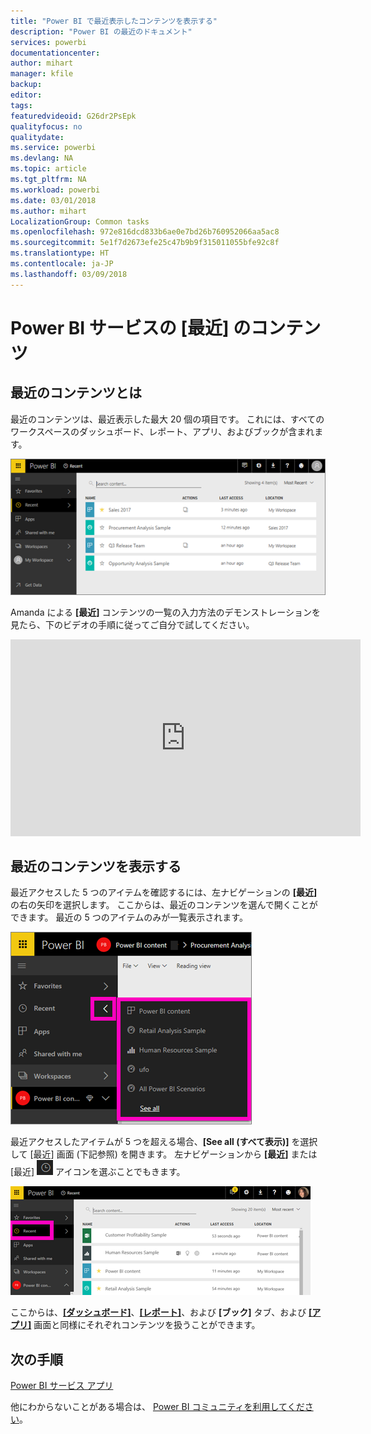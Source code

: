 ```yaml
---
title: "Power BI で最近表示したコンテンツを表示する"
description: "Power BI の最近のドキュメント"
services: powerbi
documentationcenter: 
author: mihart
manager: kfile
backup: 
editor: 
tags: 
featuredvideoid: G26dr2PsEpk
qualityfocus: no
qualitydate: 
ms.service: powerbi
ms.devlang: NA
ms.topic: article
ms.tgt_pltfrm: NA
ms.workload: powerbi
ms.date: 03/01/2018
ms.author: mihart
LocalizationGroup: Common tasks
ms.openlocfilehash: 972e816dcd833b6ae0e7bd26b760952066aa5ac8
ms.sourcegitcommit: 5e1f7d2673efe25c47b9b9f315011055bfe92c8f
ms.translationtype: HT
ms.contentlocale: ja-JP
ms.lasthandoff: 03/09/2018
---
```

# <a name="recent-content-in-power-bi-service"></a>Power BI サービスの **[最近]** のコンテンツ


## <a name="what-is-recent-content"></a>最近のコンテンツとは
最近のコンテンツは、最近表示した最大 20 個の項目です。  これには、すべてのワークスペースのダッシュボード、レポート、アプリ、およびブックが含まれます。

![最近のコンテンツ ウィンドウ](media/service-recent/power-bi-recent-screen.png)

Amanda による **[最近]** コンテンツの一覧の入力方法のデモンストレーションを見たら、下のビデオの手順に従ってご自分で試してください。

<iframe width="560" height="315" src="https://www.youtube.com/embed/G26dr2PsEpk" frameborder="0" allowfullscreen></iframe>

## <a name="display-recent-content"></a>最近のコンテンツを表示する
最近アクセスした 5 つのアイテムを確認するには、左ナビゲーションの **[最近]** の右の矢印を選択します。  ここからは、最近のコンテンツを選んで開くことができます。 最近の 5 つのアイテムのみが一覧表示されます。

![最近のコンテンツ ポップアップ](media/service-recent/power-bi-recent-flyout-new.png)

最近アクセスしたアイテムが 5 つを超える場合、**[See all (すべて表示)]** を選択して [最近] 画面 (下記参照) を開きます。 左ナビゲーションから **[最近]** または [最近] ![[最近] アイコン](media/service-recent/power-bi-recent-icon.png) アイコンを選ぶことでもきます。

![最近のコンテンツをすべて表示する](media/service-recent/power-bi-recent-list.png)

ここからは、[**[ダッシュボード]**](service-dashboards.md)、[**[レポート]**](service-reports.md)、および **[ブック]** タブ、および [**[アプリ]**](service-install-use-apps.md) 画面と同様にそれぞれコンテンツを扱うことができます。

## <a name="next-steps"></a>次の手順
[Power BI サービス アプリ](service-install-use-apps.md)

他にわからないことがある場合は、 [Power BI コミュニティを利用してください](http://community.powerbi.com/)。

